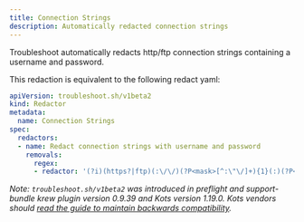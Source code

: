 ```yaml
---
title: Connection Strings
description: Automatically redacted connection strings
---
```


Troubleshoot automatically redacts http/ftp connection strings containing a username and password.

This redaction is equivalent to the following redact yaml:

```yaml
apiVersion: troubleshoot.sh/v1beta2
kind: Redactor
metadata:
  name: Connection Strings
spec:
  redactors:
  - name: Redact connection strings with username and password
    removals:
      regex:
      - redactor: '(?i)(https?|ftp)(:\/\/)(?P<mask>[^:\"\/]+){1}(:)(?P<mask>[^@\"\/]+){1}(?P<host>@[^:\/\s\"]+){1}(?P<port>:[\d]+)?'
```

*Note: `troubleshoot.sh/v1beta2` was introduced in preflight and support-bundle krew plugin version 0.9.39 and Kots version 1.19.0. Kots vendors should [read the guide to maintain backwards compatibility](/v1beta2/).*
